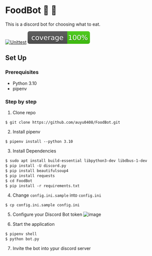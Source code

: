 # FoodBot 🍔 :fries:

This is a discord bot for choosing what to eat.

[![Unittest](https://github.com/auyu0408/FoodBot/actions/workflows/Unittest.yml/badge.svg)](https://github.com/auyu0408/FoodBot/actions/workflows/Unittest.yml) [![Coverage](https://github.com/auyu0408/FoodBot/blob/main/coverage.svg)](https://github.com/auyu0408/FoodBot/blob/main/coverage.svg)

## Set Up

### Prerequisites

- Python 3.10
- pipenv

### Step by step

1. Clone repo
```
$ git clone https://github.com/auyu0408/FoodBot.git
```

2. Install pipenv
```
$ pipenv install --python 3.10
```

3. Install Dependencies
```
$ sudo apt install build-essential libpython3-dev libdbus-1-dev
$ pip install -U discord.py
$ pip install beautifulsoup4
$ pip install requests
$ cd FoodBot
$ pip install -r requirements.txt
```

4. Change `config.ini.sample` into `config.ini`
```
$ cp config.ini.sample config.ini
```

5. Configure your Discord Bot token
![image](https://github.com/auyu0408/FoodBot/assets/73648626/167225af-76b4-417c-98a2-f4559a19e982)

6. Start the application
```
$ pipenv shell
$ python bot.py
```

7. Invite the bot into ypur discord server
